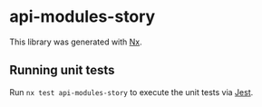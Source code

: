 # api-modules-story

This library was generated with [Nx](https://nx.dev).

## Running unit tests

Run `nx test api-modules-story` to execute the unit tests via [Jest](https://jestjs.io).
